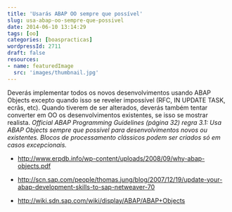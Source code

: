 ```yaml
---
title: 'Usarás ABAP OO sempre que possível'
slug: usa-abap-oo-sempre-que-possivel
date: 2014-06-10 13:14:29
tags: [oo]
categories: [boaspracticas]
wordpressId: 2711
draft: false
resources:
- name: featuredImage
  src: 'images/thumbnail.jpg'
---
```

Deverás implementar todos os novos desenvolvimentos usando ABAP Objects excepto quando isso se reveler impossível (RFC, IN UPDATE TASK, ecrãs, etc).
Quando tiverem de ser alterados, deverás também tentar converter em OO os desenvolvimentos existentes, se isso se mostrar realista.
_Official ABAP Programming Guidelines (página 32) regra 3.1: Usa ABAP Objects sempre que possível para desenvolvimentos novos ou existentes. Blocos de processamento clássicos podem ser criados só em casos excepcionais._

  * <http://www.erpdb.info/wp-content/uploads/2008/09/why-abap-objects.pdf>

  * <http://scn.sap.com/people/thomas.jung/blog/2007/12/19/update-your-abap-development-skills-to-sap-netweaver-70>

  * <http://wiki.sdn.sap.com/wiki/display/ABAP/ABAP+Objects>
